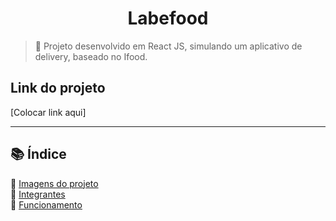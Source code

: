 <h1 align="center"> Labefood</h1>

> 🚀 Projeto desenvolvido em React JS, simulando um aplicativo de delivery, baseado no Ifood.

## Link do projeto

[Colocar link aqui]

---

## 📚 Índice

🔖 [Imagens do projeto](pages/navegacao.md#imagens)<br>
🔖 [Integrantes](pages/navegacao.md#integrantes)<br>
🔖 [Funcionamento](pages/navegacao.md#funcionamento)<br>
